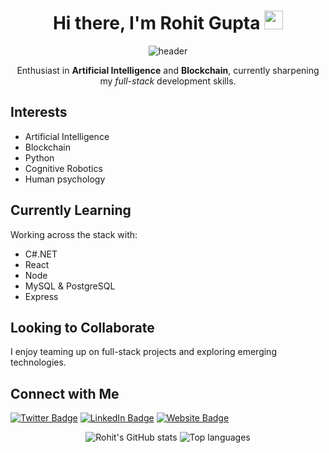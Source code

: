 <h1 align="center">Hi there, I'm Rohit Gupta <img src="https://raw.githubusercontent.com/rohit-gupta-iic/rohit-gupta-iic/main/wave.gif" width="30"/></h1>

<div align="center">
  <img src="https://capsule-render.vercel.app/api?type=waving&color=gradient&height=200&section=header&text=Rohit%20Gupta&fontAlign=50&fontSize=40&desc=AI%20%7C%20Blockchain%20%7C%20Full-stack&descAlign=50" alt="header"/>
</div>

<p align="center">
  Enthusiast in <strong>Artificial Intelligence</strong> and <strong>Blockchain</strong>, currently sharpening my <em>full-stack</em> development skills.
</p>

## Interests
- Artificial Intelligence
- Blockchain
- Python
- Cognitive Robotics
- Human psychology

## Currently Learning
Working across the stack with:
- C#.NET
- React
- Node
- MySQL & PostgreSQL
- Express

## Looking to Collaborate
I enjoy teaming up on full-stack projects and exploring emerging technologies.

## Connect with Me
[![Twitter Badge](https://img.shields.io/badge/-@RohitGuptaAI-1DA1F2?style=flat-square&logo=twitter&logoColor=white&link=https://twitter.com/RohitGuptaAI)](https://twitter.com/RohitGuptaAI)
[![LinkedIn Badge](https://img.shields.io/badge/-rohit--gupta--ai-0A66C2?style=flat-square&logo=linkedin&logoColor=white&link=https://www.linkedin.com/in/rohit-gupta-ai/)](https://www.linkedin.com/in/rohit-gupta-ai/)
[![Website Badge](https://img.shields.io/badge/-rohitg.site-FF5722?style=flat-square&logo=Firefox-Browser&logoColor=white)](https://rohitg.site)

<p align="center">
  <img src="https://github-readme-stats.vercel.app/api?username=Rohit-Gupta-IIC&show_icons=true&theme=tokyonight" alt="Rohit's GitHub stats"/>
  <img src="https://github-readme-stats.vercel.app/api/top-langs/?username=Rohit-Gupta-IIC&layout=compact&theme=tokyonight" alt="Top languages"/>
</p>
